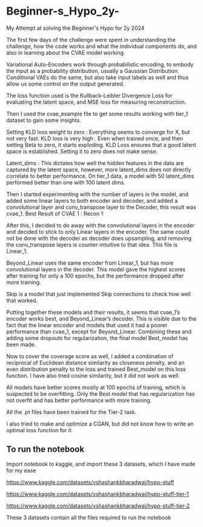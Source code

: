 # Beginner-s_Hypo_2y-
My Attempt at solving the Beginner's Hypo for 2y 2024

The first few days of the challenge were spent in understanding the challenge, how the code works and what the individual components do, and also in learning about the CVAE model working.

Variational Auto-Encoders work through probabilistic encoding, to embody the input as a probability distribution, usually a Gaussian Distribution. Conditional VAEs do the same, but also take input labels as well and thus allow us some control on the output generated.

The loss function used is the Kullback-Leibler Divergence Loss for evaluating the latent space, and MSE loss for measuring reconstruction.

Then I used the cvae_example file to get some results working with tier_1 dataset to gain some insights.

Setting KLD loss weight to zero : Everything seems to converge for X, but not very fast. KLD loss is very high . Even when trained once, and then setting Beta to zero, it starts exploding. KLD Loss ensures that a good latent space is established. Setting it to zero does not make sense.

Latent_dims : This dictates how well the hidden features in the data are captured by the latent space, however, more latent_dims does not directly correlate to better performance. On tier_1 data, a model with 50 latent_dims performed better than one with 100 latent dims.

Then I started experimenting with the number of layers in the model, and added some linear layers to both encoder and decoder, and added a convolutional layer and conv_transpose layer to the Decoder, this result was cvae_1.
Best Result of CVAE 1 : 
Recon 1

After this, I decided to do away with the convolutional layers in the encoder and decided to stick to only Linear layers in the encoder. The same could not be done with the decoder as decoder does upsampling, and removing the conv_transpose layers is counter-intuitive to that idea. This file is Linear_1.

Beyond_Linear uses the same encoder from Linear_1, but has more convolutional layers in the decoder. This model gave the highest scores after training for only a 100 epochs, but the performance dropped after more training.

Skip is a model that just implemented Skip connections to check how well that worked.

Putting together these models and their results, it seems that cvae_1’s encoder works best, and Beyond_Linear’s decoder. This is visible due to the fact that the linear encoder and models that used it had a poorer performance than cvae_1, except for Beyond_Linear. Combining these and adding some dropouts for regularization, the final model Best_model has been made.

Now to cover the coverage score as well, I added a combination of reciprocal of Euclidean distance similarity as closeness penalty, and an even distribution penalty to the loss and trained Best_model on this loss function. I have also tried cosine similarity, but it did not work as well.

All models have better scores mostly at 100 epochs of training, which is suspected to be overfitting. Only the Best model that has regularization has not overfit and has better performance with more training. 

All the .pt files have been trained for the Tier-2 task.

I also tried to make and optimize a CGAN, but did not know how to write an optimal loss function for it.

## To run the notebook 
Import notebook to kaggle, and import these 3 datasets, which I have made for my ease

https://www.kaggle.com/datasets/vshashankbharadwaj/hypo-stuff

https://www.kaggle.com/datasets/vshashankbharadwaj/hypo-stuff-tier-1

https://www.kaggle.com/datasets/vshashankbharadwaj/hypo-stuff-tier-2

These 3 datasets contain all the files required to run the notebook
